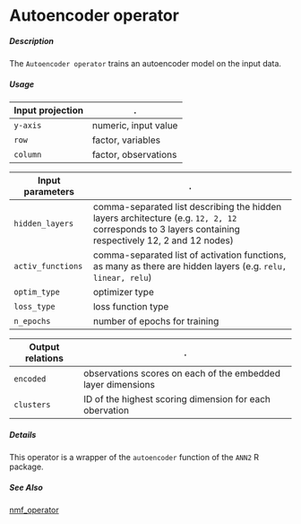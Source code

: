 # Autoencoder operator

##### Description

The `Autoencoder operator` trains an autoencoder model on the input data.

##### Usage

Input projection|.
---|---
`y-axis`        | numeric, input value 
`row`           | factor, variables 
`column`        | factor, observations 

Input parameters|.
---|---
`hidden_layers`        | comma-separated list describing the hidden layers architecture (e.g. `12, 2, 12` corresponds to 3 layers containing respectively 12, 2 and 12 nodes)
`activ_functions`        |  comma-separated list of activation functions, as many as there are hidden layers (e.g. `relu, linear, relu`)
`optim_type`        | optimizer type
`loss_type`        | loss function type
`n_epochs`        | number of epochs for training

Output relations|.
---|---
`encoded`        | observations scores on each of the embedded layer dimensions
`clusters`        | ID of the highest scoring dimension for each obervation

##### Details

This operator is a wrapper of the `autoencoder` function of the `ANN2` R package.

##### See Also

[nmf_operator](https://github.com/tercen/template_shiny_operator)

